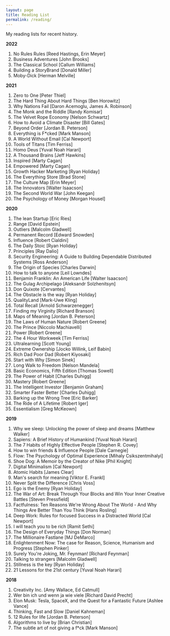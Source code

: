 ```yaml
---
layout: page
title: Reading List
permalink: /reading/
---
```


My reading lists for recent history. 

**2022**
1. No Rules Rules [Reed Hastings, Erin Meyer]
2. Business Adventures [John Brooks]
3. The Classical School [Callum Williams]
4. Building a StoryBrand [Donald Miller]
5. Moby-Dick [Herman Melville]

**2021**

1. Zero to One [Peter Thiel]
2. The Hard Thing About Hard Things [Ben Horowitz]
3. Why Nations Fail [Daron Acemoglu, James A. Robinson]
4. The Monk and the Riddle [Randy Komisar]
5. The Velvet Rope Economy [Nelson Schwartz]
6. How to Avoid a Climate Disaster [Bill Gates]
7. Beyond Order [Jordan B. Peterson]
8. Everything is F*cked [Mark Manson]
9. A World Without Email [Cal Newport]
10. Tools of Titans [Tim Ferriss]
11. Homo Deus [Yuval Noah Harari]
12. A Thousand Brains [Jeff Hawkins]
13. Inspired [Marty Cagan]
14. Empowered [Marty Cagan]
15. Growth Hacker Marketing [Ryan Holiday]
16. The Everything Store [Brad Stone]
17. The Culture Map [Erin Meyer]
18. The Innovators [Walter Isaacson]
19. The Second World War [John Keegan]
20. The Psychology of Money [Morgan Housel]

**2020** 

1.	The lean Startup [Eric Ries]
2.	Range [David Epstein]
3.	Outliers [Malcolm Gladwell]
4.	Permanent Record [Edward Snowden]
5.	Influence [Robert Cialdini]
6.	The Daily Stoic [Ryan Holiday]
7.	Principles [Ray Dalio]
8.	Security Engineering: A Guide to Building Dependable Distributed Systems [Ross Anderson]
9.	The Origin of Species [Charles Darwin]
10.	How to talk to anyone [Leil Lowndes]
11.	Benjamin Franklin: An American Life [Walter Isaacson]
12.	The Gulag Archipelago [Aleksandr Solzhenitsyn]
13.	Don Quixote [Cervantes]
14.	The Obstacle is the way [Ryan Holiday]
15. QualityLand [Mark-Uwe Kling]
16.	Total Recall [Arnold Schwarzenegger]
17.	Finding my Virginity [Richard Branson]
18.	Maps of Meaning [Jordan B. Peterson]
19.	The Laws of Human Nature [Robert Greene]
20.	The Prince [Niccolo Machiavelli]
21.	Power [Robert Greene]
22.	The 4 Hour Workweek [Tim Ferriss]
23.	Ultralearning [Scott Young]
24.	Extreme Ownership [Jocko Willink, Leif Babin]
25.	Rich Dad Poor Dad [Robert Kiyosaki]
26.	Start with Why [Simon Sinek]
27.	Long Walk to Freedom [Nelson Mandela]
28.	Basic Economics, Fifth Edition [Thomas Sowell]
29.	The Power of Habit [Charles Duhigg]
30.	Mastery [Robert Greene]
31.	The Intelligent Investor [Benjamin Graham]
32.	Smarter Faster Better [Charles Duhigg]
33.	Barking up the Wrong Tree [Eric Barker]
34.	The Ride of A Lifetime [Robert Iger]
35.	Essentialism [Greg McKeown]

**2019** 

1.	Why we sleep: Unlocking the power of sleep and dreams [Matthew Walker]
2.	Sapiens: A Brief History of Humankind [Yuval Noah Harari]
3.	The 7 Habits of Highly Effective People [Stephen R. Covey]
4.	How to win friends & Influence People [Dale Carnegie]
5.	Flow: The Psychology of Optimal Experience [Mihaly Csikszentmihalyi]
6.	Shoe Dog: A Memoir by the Creator of Nike [Phil Knight]
7.	Digital Minimalism [Cal Newport]
8.	Atomic Habits [James Clear]
9.	Man's search for meaning [Viktor E. Frankl]
10.	Never Split the Difference [Chris Voss]
11.	Ego is the Enemy [Ryan Holiday]
12.	The War of Art: Break Through Your Blocks and Win Your Inner Creative Battles [Steven Pressfield]
13.	Factfulness: Ten Reasons We're Wrong About The World - And Why Things Are Better Than You Think [Hans Rosling]
14.	Deep Work: Rules for focused Success in a Distracted World [Cal Newport]
15.	I will teach you to be rich [Ramit Sethi]
16.	The Design of Everyday Things [Don Norman]
17.	The Millionaire Fastlane [MJ DeMarco]
18.	Enlightenment Now: The case for Reason, Science, Humanism and Progress [Stephen Pinker]
19.	Surely You're Joking, Mr. Feynman! [Richard Feynman]
20.	Talking to strangers [Malcolm Gladwell]
21.	Stillness is the key [Ryan Holiday]
22.	21 Lessons for the 21st century [Yuval Noah Harari]

**2018** 

1.	Creativity Inc. [Amy Wallace, Ed Catmull]
2.	Wer bin ich und wenn ja wie viele [Richard David Precht]
3.	Elon Musk: Tesla, SpaceX, and the Quest for a Fantastic Future [Ashlee Vance]
4.	Thinking, Fast and Slow [Daniel Kahneman]
5.	12 Rules for life [Jordan B. Peterson]
6.	Algorithms to live by [Brian Christian]
7.	The subtle art of not giving a f*ck [Mark Manson]
